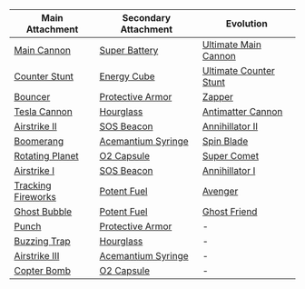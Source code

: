 | Main Attachment                               | Secondary Attachment                          | Evolution                                               |
| --------------------------------------------- | --------------------------------------------- | ------------------------------------------------------- |
| [Main Cannon](Main%20Cannon.md)               | [Super Battery](Super%20Battery.md)           | [Ultimate Main Cannon](Ultimate%20Main%20Cannon.md)     |
| [Counter Stunt](Counter%20Stunt.md)           | [Energy Cube](Energy%20Cube.md)               | [Ultimate Counter Stunt](Ultimate%20Counter%20Stunt.md) |
| [Bouncer](Bouncer.md)                         | [Protective Armor](Protective%20Armor.md)     | [Zapper](/Tech/Evolutions/Zapper.md)                    |
| [Tesla Cannon](Tesla%20Cannon.md)             | [Hourglass](Hourglass.md)                     | [Antimatter Cannon](Antimatter%20Cannon.md)             |
| [Airstrike II](Airstrike%20II.md)             | [SOS Beacon](SOS%20Beacon.md)                 | [Annihillator II](Annihillator%20II.md)                 |
| [Boomerang](Boomerang.md)                     | [Acemantium Syringe](Acemantium%20Syringe.md) | [Spin Blade](Spin%20Blade.md)                           |
| [Rotating Planet](Rotating%20Planet.md)       | [O2 Capsule](O2%20Capsule.md)                 | [Super Comet](Super%20Comet.md)                         |
| [Airstrike I](Airstrike%20I.md)               | [SOS Beacon](SOS%20Beacon.md)                 | [Annihillator I](Annihillator%20I.md)                   |
| [Tracking Fireworks](Tracking%20Fireworks.md) | [Potent Fuel](Potent%20Fuel.md)               | [Avenger](/Tech/Evolutions/Avenger.md)                  |
| [Ghost Bubble](Ghost%20Bubble.md)             | [Potent Fuel](Potent%20Fuel.md)               | [Ghost Friend](Ghost%20Friend.md)                       |
| [Punch](Punch.md)                             | [Protective Armor](Protective%20Armor.md)     | -                                                       |
| [Buzzing Trap](Buzzing%20Trap.md)             | [Hourglass](Hourglass.md)                     | -                                                       |
| [Airstrike III](Airstrike%20III.md)           | [Acemantium Syringe](Acemantium%20Syringe.md) | -                                                       |
| [Copter Bomb](Copter%20Bomb.md)               | [O2 Capsule](O2%20Capsule.md)                 | -                                                       |
